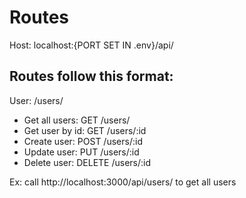 # Routes

Host: localhost:{PORT SET IN .env}/api/

## Routes follow this format:

User: /users/
- Get all users: GET /users/
- Get user by id: GET /users/:id
- Create user: POST /users/:id
- Update user: PUT /users/:id
- Delete user: DELETE /users/:id


Ex: call http://localhost:3000/api/users/ to get all users
